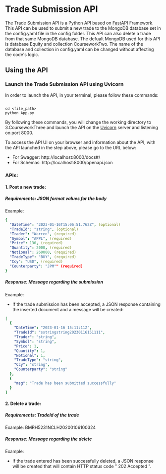 
# Trade Submission API

The Trade Submission API is a Python API based on [FastAPI](https://fastapi.tiangolo.com/) Framework. This API can be used to submit a new trade to the MongoDB database set in the config.yaml file in the config folder. This API can also delete a trade from that same MongoDB database. The defualt MongoDB used for this API is database Equity and collection CourseworkTwo. The name of the database and collection in config.yaml can be changed without affecting the code's logic.

## Using the API

### Launch the Trade Submission API using Uvicorn

In order to launch the API, in your terminal, please follow these commands:

```

cd <file_path>
python App.py

```

By following these commands, you will change the working directory to 3.CourseworkThree and launch the API on the  [Uvicorn](https://www.uvicorn.org/) server and listening on port 8000.

To access the API UI on your browser and information about the API, with the API launched in the step above, please go to the URL below:

* For Swagger: http://localhost:8000/docs#/
* For Schemas: http://localhost:8000/openapi.json

### APIs: 

#### 1. Post a new trade:

##### Requirements: JSON format values for the body

Example: 

```yaml 
{
  "DateTime": "2023-01-16T15:06:51.762Z", (optional)
  "TradeId": "string", (optional)
  "Trader": "Warren", (required)
  "Symbol": "APPL", (required)
  "Price": 130, (required)
  "Quantity": 2000, (required)
  "Notional": 260000, (required)
  "TradeType": "BUY", (required)
  "Ccy": "USD", (required)
  "Counterparty": "JPM"" (required)
}
```

##### Response: Message regarding the submission

Example:

* If the trade submission has been accepted, a JSON response containing the inserted document and a message will be created:

```yaml
[
  {
    "DateTime": "2023-01-16 15:11:11Z",
    "TradeId": "sstringstring20230116151111",
    "Trader": "string",
    "Symbol": "string",
    "Price": 1,
    "Quantity": 1,
    "Notional": 1,
    "TradeType": "string",
    "Ccy": "string",
    "Counterparty": "string"
  },
  {
    "msg": "Trade has been submitted successfully"
  }
]
```

#### 2. Delete a trade:

##### Requirements: TradeId of the trade

Example: BMRH5231NCLH20200106100324

##### Response: Message regarding the delete

Example:

* If the trade entered has been successfully deleted, a JSON response will be created that will contain HTTP status code " 202 Accepted ".


  
